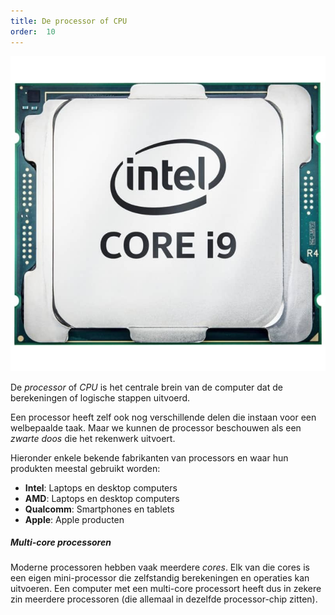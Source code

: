```yaml
---
title: De processor of CPU
order:  10
---
```


![Een Intel Core i9 processor](processor.jpg)

De _processor_ of _CPU_ is het centrale brein van de computer dat de berekeningen of logische stappen uitvoerd.

Een processor heeft zelf ook nog verschillende delen die instaan voor een 
welbepaalde taak. Maar we kunnen de processor beschouwen als een _zwarte doos_
die het rekenwerk uitvoert.

<Note>

Hieronder enkele bekende fabrikanten van processors en waar hun produkten
meestal gebruikt worden:

 - **Intel**: Laptops en desktop computers
 - **AMD**: Laptops en desktop computers
 - **Qualcomm**: Smartphones en tablets
 - **Apple**: Apple producten

</Note>

<Tip>

##### Multi-core processoren

Moderne processoren hebben vaak meerdere _cores_. 
Elk van die cores is een eigen mini-processor die zelfstandig berekeningen en operaties kan 
uitvoeren. Een computer met een multi-core processort heeft dus in zekere zin meerdere 
processoren (die allemaal in dezelfde processor-chip zitten).

</Tip>

